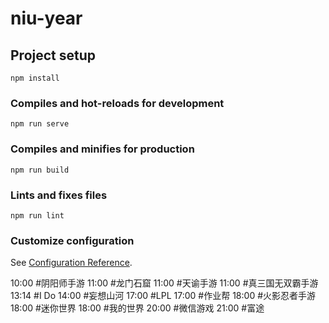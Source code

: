 # niu-year

## Project setup
```
npm install
```

### Compiles and hot-reloads for development
```
npm run serve
```

### Compiles and minifies for production
```
npm run build
```

### Lints and fixes files
```
npm run lint
```

### Customize configuration
See [Configuration Reference](https://cli.vuejs.org/config/).



10:00  #阴阳师手游
11:00  #龙门石窟
11:00  #天谕手游
11:00  #真三国无双霸手游
13:14  #I Do
14:00  #妄想山河
17:00  #LPL
17:00  #作业帮
18:00  #火影忍者手游
18:00  #迷你世界
18:00  #我的世界
20:00  #微信游戏
21:00  #富途